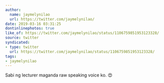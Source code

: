 ```yaml
---
author:
  name: jaymelynilao
  url: https://twitter.com/jaymelynilao/
date: 2019-03-16 03:31:25
dontinlinephotos: true
like_of: https://twitter.com/jaymelynilao/status/1106759851953123328/
source: twitter
syndicated:
- type: twitter
  url: https://twitter.com/jaymelynilao/status/1106759851953123328/
tags:
- jaymelynilao
---
```


Sabi ng lecturer maganda raw speaking voice ko. 😍